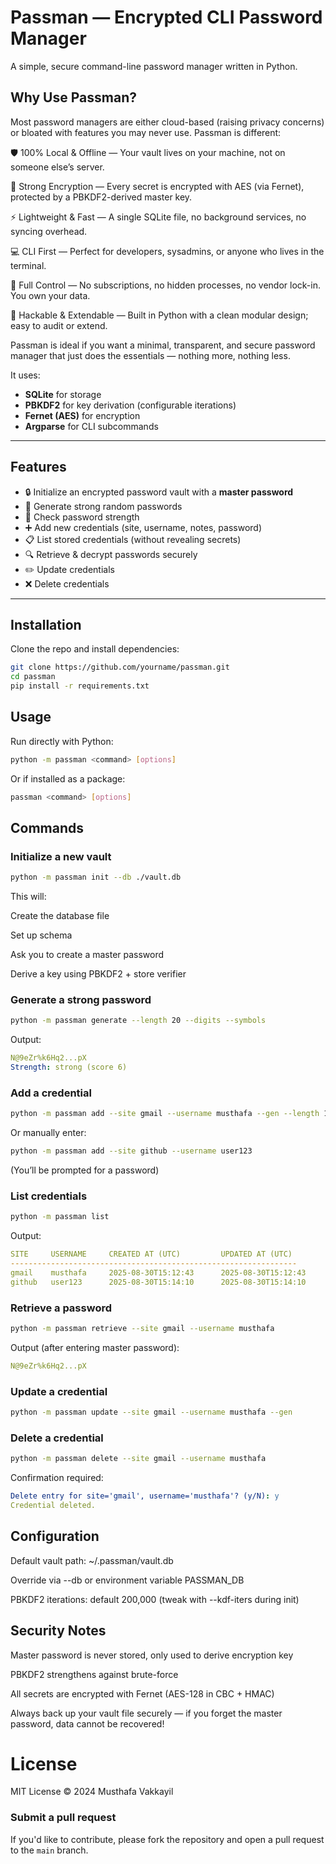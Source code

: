 # Passman — Encrypted CLI Password Manager

A simple, secure command-line password manager written in Python.  

## Why Use Passman?

Most password managers are either cloud-based (raising privacy concerns) or bloated with features you may never use. Passman is different:

🛡️ 100% Local & Offline — Your vault lives on your machine, not on someone else’s server.

🔐 Strong Encryption — Every secret is encrypted with AES (via Fernet), protected by a PBKDF2-derived master key.

⚡ Lightweight & Fast — A single SQLite file, no background services, no syncing overhead.

💻 CLI First — Perfect for developers, sysadmins, or anyone who lives in the terminal.

🔑 Full Control — No subscriptions, no hidden processes, no vendor lock-in. You own your data.

🧩 Hackable & Extendable — Built in Python with a clean modular design; easy to audit or extend.

Passman is ideal if you want a minimal, transparent, and secure password manager that just does the essentials — nothing more, nothing less.

It uses:

- **SQLite** for storage
- **PBKDF2** for key derivation (configurable iterations)
- **Fernet (AES)** for encryption
- **Argparse** for CLI subcommands

---

## Features

- 🔒 Initialize an encrypted password vault with a **master password**
- 🔑 Generate strong random passwords
- 📝 Check password strength
- ➕ Add new credentials (site, username, notes, password)
- 📋 List stored credentials (without revealing secrets)
- 🔍 Retrieve & decrypt passwords securely
- ✏️ Update credentials
- ❌ Delete credentials

---

## Installation

Clone the repo and install dependencies:

```bash
git clone https://github.com/yourname/passman.git
cd passman
pip install -r requirements.txt
```

## Usage

Run directly with Python:

```bash
python -m passman <command> [options]
```


Or if installed as a package:

```bash
passman <command> [options]
```

## Commands

### Initialize a new vault

```bash
python -m passman init --db ./vault.db
```

This will:

Create the database file

Set up schema

Ask you to create a master password

Derive a key using PBKDF2 + store verifier

### Generate a strong password

```bash
python -m passman generate --length 20 --digits --symbols
```


Output:

```yaml
N@9eZr%k6Hq2...pX
Strength: strong (score 6)
```

### Add a credential
```bash
python -m passman add --site gmail --username musthafa --gen --length 18 --digits --symbols
```


Or manually enter:
```bash
python -m passman add --site github --username user123
```


(You’ll be prompted for a password)

### List credentials
```bash
python -m passman list
```

Output:

```yaml
SITE     USERNAME     CREATED AT (UTC)         UPDATED AT (UTC)
----------------------------------------------------------------
gmail    musthafa     2025-08-30T15:12:43      2025-08-30T15:12:43
github   user123      2025-08-30T15:14:10      2025-08-30T15:14:10
```

### Retrieve a password
```bash
python -m passman retrieve --site gmail --username musthafa
```


Output (after entering master password):

```yaml
N@9eZr%k6Hq2...pX
```

### Update a credential
```bash
python -m passman update --site gmail --username musthafa --gen
```

### Delete a credential
```bash
python -m passman delete --site gmail --username musthafa
```

Confirmation required:

```yaml
Delete entry for site='gmail', username='musthafa'? (y/N): y
Credential deleted.
```

## Configuration

Default vault path: ~/.passman/vault.db

Override via --db or environment variable PASSMAN_DB

PBKDF2 iterations: default 200,000 (tweak with --kdf-iters during init)

## Security Notes

Master password is never stored, only used to derive encryption key

PBKDF2 strengthens against brute-force

All secrets are encrypted with Fernet (AES-128 in CBC + HMAC)

Always back up your vault file securely — if you forget the master password, data cannot be recovered!

# License

MIT License © 2024 Musthafa Vakkayil

### Submit a pull request
If you'd like to contribute, please fork the repository and open a pull request to the `main` branch.
